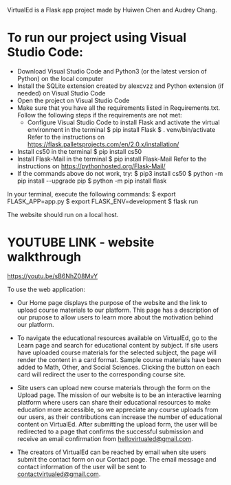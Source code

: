 VirtualEd is a Flask app project made by Huiwen Chen and Audrey Chang. 

# To run our project using Visual Studio Code:
 
* Download Visual Studio Code and Python3 (or the latest version of Python) on the local computer
* Install the SQLite extension created by alexcvzz and Python extension (if needed) on Visual Studio Code
* Open the project on Visual Studio Code
* Make sure that you have all the requirements listed in Requirements.txt. Follow the following steps if the requirements are not met: 
    * Configure Visual Studio Code to install Flask and activate the virtual environment in the terminal
        $ pip install Flask
        $ . venv/bin/activate
        Refer to the instructions on https://flask.palletsprojects.com/en/2.0.x/installation/ 
* Install cs50 in the terminal
    $ pip install cs50 
* Install Flask-Mail in the terminal 
    $ pip install Flask-Mail 
    Refer to the instructions on https://pythonhosted.org/Flask-Mail/
* If the commands above do not work, try:
    $ pip3 install cs50
    $ python -m pip install --upgrade pip
    $ python -m pip install flask
 
 In your terminal, execute the following commands:
    $ export FLASK_APP=app.py
    $ export FLASK_ENV=development
    $ flask run
    
The website should run on a local host.

# YOUTUBE LINK - website walkthrough
https://youtu.be/sB6NhZ08MvY


To use the web application:
 
* Our Home page displays the purpose of the website and the link to upload course materials to our platform. This page has a description of our prupose to allow users to learn more about the motivation behind our platform.
 
* To navigate the educational resources available on VirtualEd, go to the Learn page and search for educational content by subject. If site users have uploaded course materials for the selected subject, the page will render the content in a card format. Sample course materials have been added to Math, Other, and Social Sciences. Clicking the button on each card will redirect the user to the corresponding course site.
 
* Site users can upload new course materials through the form on the Upload page. The mission of our website is to be an interactive learning platform where users can share their educational resources to make education more accessible, so we appreciate any course uploads from our users, as their contributions can increase the number of educational content on VirtualEd. After submitting the upload form, the user will be redirected to a page that confirms the successful submission and receive an email confirmation from hellovirtualed@gmail.com.
 
* The creators of VirtualEd can be reached by email when site users submit the contact form on our Contact page. The email message and contact information of the user will be sent to contactvirtualed@gmail.com.
